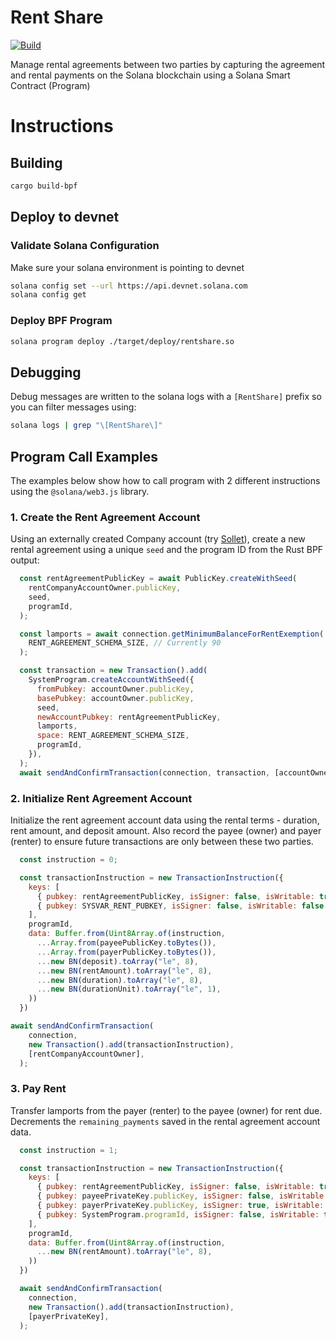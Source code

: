 # Rent Share 
[![Build](https://github.com/BryanMorgan/rent-share-solana-rust/actions/workflows/build.yml/badge.svg?branch=main)](https://github.com/BryanMorgan/rent-share-solana-rust/actions/workflows/build.yml)

Manage rental agreements between two parties by capturing the agreement and rental payments on the Solana blockchain using a Solana Smart Contract (Program)

# Instructions
## Building
```bash
cargo build-bpf
```

## Deploy to devnet
### Validate Solana Configuration
Make sure your solana environment is pointing to devnet

```bash
solana config set --url https://api.devnet.solana.com
solana config get
```

### Deploy BPF Program
```bash
solana program deploy ./target/deploy/rentshare.so
```
## Debugging
Debug messages are written to the solana logs with a `[RentShare]` prefix so you can filter messages using:

```bash
solana logs | grep "\[RentShare\]"
```

## Program Call Examples
The examples below show how to call program with 2 different instructions using the `@solana/web3.js` library. 

### 1. Create the Rent Agreement Account
Using an externally created Company account (try [Sollet](https://www.sollet.io/)), create a new rental agreement using a unique `seed` and the program ID from the Rust BPF output:

```javascript
  const rentAgreementPublicKey = await PublicKey.createWithSeed(
    rentCompanyAccountOwner.publicKey,
    seed,
    programId,
  );

  const lamports = await connection.getMinimumBalanceForRentExemption(
    RENT_AGREEMENT_SCHEMA_SIZE, // Currently 90
  );

  const transaction = new Transaction().add(
    SystemProgram.createAccountWithSeed({
      fromPubkey: accountOwner.publicKey,
      basePubkey: accountOwner.publicKey,
      seed,
      newAccountPubkey: rentAgreementPublicKey,
      lamports,
      space: RENT_AGREEMENT_SCHEMA_SIZE,
      programId,
    }),
  );
  await sendAndConfirmTransaction(connection, transaction, [accountOwner]);
```
### 2. Initialize Rent Agreement Account
Initialize the rent agreement account data using the rental terms - duration, rent amount, and deposit amount. 
Also record the payee (owner) and payer (renter) to ensure future transactions are only between these two parties.

```javascript
  const instruction = 0;

  const transactionInstruction = new TransactionInstruction({
    keys: [
      { pubkey: rentAgreementPublicKey, isSigner: false, isWritable: true },
      { pubkey: SYSVAR_RENT_PUBKEY, isSigner: false, isWritable: false },
    ],
    programId,
    data: Buffer.from(Uint8Array.of(instruction,
      ...Array.from(payeePublicKey.toBytes()),
      ...Array.from(payerPublicKey.toBytes()),
      ...new BN(deposit).toArray("le", 8),
      ...new BN(rentAmount).toArray("le", 8),
      ...new BN(duration).toArray("le", 8),
      ...new BN(durationUnit).toArray("le", 1),
    ))
  })

await sendAndConfirmTransaction(
    connection,
    new Transaction().add(transactionInstruction),
    [rentCompanyAccountOwner],
  );
```

### 3. Pay Rent
Transfer lamports from the payer (renter) to the payee (owner) for rent due. Decrements the `remaining_payments` saved
in the rental agreement account data.

```javascript
  const instruction = 1;

  const transactionInstruction = new TransactionInstruction({
    keys: [
      { pubkey: rentAgreementPublicKey, isSigner: false, isWritable: true },
      { pubkey: payeePrivateKey.publicKey, isSigner: false, isWritable: true },
      { pubkey: payerPrivateKey.publicKey, isSigner: true, isWritable: true },
      { pubkey: SystemProgram.programId, isSigner: false, isWritable: true },
    ],
    programId,
    data: Buffer.from(Uint8Array.of(instruction,
      ...new BN(rentAmount).toArray("le", 8),
    ))
  })

  await sendAndConfirmTransaction(
    connection,
    new Transaction().add(transactionInstruction),
    [payerPrivateKey],
  );
```


